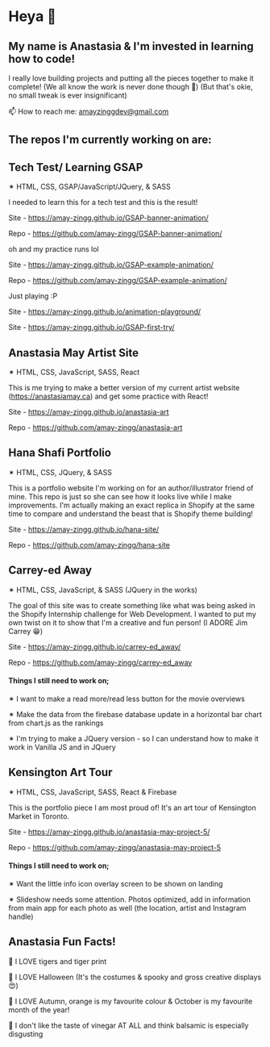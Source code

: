 # Heya 👋

## My name is Anastasia & I'm invested in learning how to code!

I really love building projects and putting all the pieces together to make it complete! (We all know the work is never done though 🤪) (But that's okie, no small tweak is ever insignificant) 

📫 How to reach me: amayzinggdev@gmail.com

## The repos I'm currently working on are: 

## Tech Test/ Learning GSAP
✶ HTML, CSS, GSAP/JavaScript/JQuery, & SASS

I needed to learn this for a tech test and this is the result!

Site - https://amay-zingg.github.io/GSAP-banner-animation/

Repo - https://github.com/amay-zingg/GSAP-banner-animation/

oh and my practice runs lol

Site - https://amay-zingg.github.io/GSAP-example-animation/

Repo - https://github.com/amay-zingg/GSAP-example-animation/

Just playing :P

Site - https://amay-zingg.github.io/animation-playground/

Site - https://amay-zingg.github.io/GSAP-first-try/

## Anastasia May Artist Site
✶ HTML, CSS, JavaScript, SASS, React

This is me trying to make a better version of my current artist website (https://anastasiamay.ca) and get some practice with React!

Site - https://amay-zingg.github.io/anastasia-art

Repo - https://github.com/amay-zingg/anastasia-art

## Hana Shafi Portfolio
✶ HTML, CSS, JQuery, & SASS

This is a portfolio website I'm working on for an author/illustrator friend of mine. This repo is just so she can see how it looks live while I make improvements. I'm actually making an exact replica in Shopify at the same time to compare and understand the beast that is Shopify theme building!

Site - https://amay-zingg.github.io/hana-site/

Repo - https://github.com/amay-zingg/hana-site


## Carrey-ed Away
✶ HTML, CSS, JavaScript, & SASS (JQuery in the works)

The goal of this site was to create something like what was being asked in the Shopify Internship challenge for Web Development. I wanted to put my own twist on it to show that I'm a creative and fun person! (I ADORE Jim Carrey 😁)

Site - https://amay-zingg.github.io/carrey-ed_away/

Repo - https://github.com/amay-zingg/carrey-ed_away

#### Things I still need to work on; 

✶ I want to make a read more/read less button for the movie overviews

✶ Make the data from the firebase database update in a horizontal bar chart from chart.js as the rankings

✶ I'm trying to make a JQuery version - so I can understand how to make it work in Vanilla JS and in JQuery

## Kensington Art Tour
✶ HTML, CSS, JavaScript, SASS, React & Firebase

This is the portfolio piece I am most proud of! It's an art tour of Kensington Market in Toronto. 

Site - https://amay-zingg.github.io/anastasia-may-project-5/

Repo - https://github.com/amay-zingg/anastasia-may-project-5

#### Things I still need to work on;

✶ Want the little info icon overlay screen to be shown on landing 

✶ Slideshow needs some attention. Photos optimized, add in information from main app for each photo as well (the location, artist and Instagram handle) 

## Anastasia Fun Facts!

🐅 I LOVE tigers and tiger print

🎃 I LOVE Halloween (It's the costumes & spooky and gross creative displays 😍)

🍁 I LOVE Autumn, orange is my favourite colour & October is my favourite month of the year!

🤢 I don't like the taste of vinegar AT ALL and think balsamic is especially disgusting
